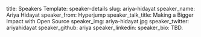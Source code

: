 title: Speakers
Template: speaker-details
slug: ariya-hidayat
speaker_name: Ariya Hidayat
speaker_from: Hyperjump
speaker_talk_title: Making a Bigger Impact with Open Source
speaker_img: ariya-hidayat.jpg
speaker_twitter: ariyahidayat
speaker_github: ariya
speaker_linkedin: 
speaker_bio: TBD.
    